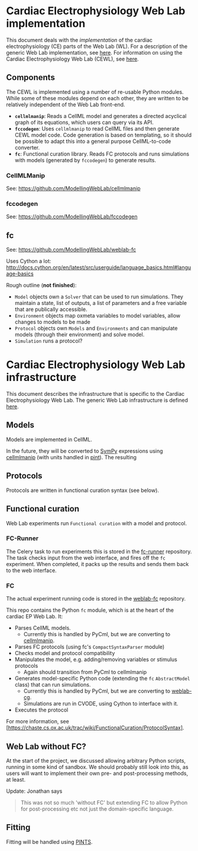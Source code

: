 # Cardiac Electrophysiology Web Lab implementation

This document deals with the _implementation_ of the cardiac electrophysiology (CE) parts of the Web Lab (WL).
For a description of the generic Web Lab implementation, see [here](infrastructure.md).
For information on using the Cardiac Electrophysiology Web Lab (CEWL), see [here](README.md).


## Components

The CEWL is implemented using a number of re-usable Python modules.
While some of these modules depend on each other, they are written to be relatively independent of the Web Lab front-end.

* **`cellmlmanip`**: Reads a CellML model and generates a directed acyclical graph of its equations, which users can query via its API.
* **`fccodegen`**: Uses `cellmlmanip` to read CellML files and then generate CEWL model code. Code generation is based on templating, so it should be possible to adapt this into a general purpose CellML-to-code converter.
* **`fc`**: Functional curation library. Reads FC protocols and runs simulations with models (generated by `fccodegen`) to generate results.


### CellMLManip

See: https://github.com/ModellingWebLab/cellmlmanip


### fccodegen

See: https://github.com/ModellingWebLab/fccodegen


## fc

See: https://github.com/ModellingWebLab/weblab-fc

Uses Cython a lot: http://docs.cython.org/en/latest/src/userguide/language_basics.html#language-basics

Rough outline (**not finished**):

 - `Model` objects own a `Solver` that can be used to run simulations. They maintain a state, list of outputs, a list of parameters and a free variable that are publically accessible.
 - `Environment` objects map oxmeta variables to model variables, allow changes to models to be made
 - `Protocol` objects own `Models` and `Environments` and can manipulate models (through their environment) and solve model.
 - `Simulation` runs a protocol?



















# Cardiac Electrophysiology Web Lab infrastructure

This document describes the infrastructure that is specific to the Cardiac Electrophysiology Web Lab.
The generic Web Lab infrastructure is defined [here](./infrastructure.md).

## Models

Models are implemented in CellML.

In the future, they will be converted to [SymPy](https://www.sympy.org/en/docs.html) expressions using [cellmlmanip](https://github.com/ModellingWebLab/cellmlmanip) (with units handled in [pint](https://pint.readthedocs.io)).
The resulting 

## Protocols

Protocols are written in functional curation syntax (see below).

## Functional curation

Web Lab experiments run `Functional curation` with a model and protocol.

### FC-Runner

The Celery task to run experiments this is stored in the [fc-runner](https://github.com/ModellingWebLab/fc-runner/tree/master/fcws) repository.
The task checks input from the web interface, and fires off the `fc` experiment.
When completed, it packs up the results and sends them back to the web interface.

### FC

The actual experiment running code is stored in the [weblab-fc](https://github.com/ModellingWebLab/weblab-fc) repository.

This repo contains the Python `fc` module, which is at the heart of the cardiac EP Web Lab.
It:

- Parses CellML models.
  - Currently this is handled by PyCml, but we are converting to [cellmlmanip](https://github.com/ModellingWebLab/cellmlmanip).
- Parses FC protocols (using fc's `CompactSyntaxParser` module)
- Checks model and protocol compatibility
- Manipulates the model, e.g. adding/removing variables or stimulus protocols
  - Again should transition from PyCml to cellmlmanip
- Generates model-specific Python code (extending the `fc` `AbstractModel` class) that can run simulations.
  - Currently this is handled by PyCml, but we are converting to [weblab-cg](https://github.com/ModellingWebLab/weblab-cg).
  - Simulations are run in CVODE, using Cython to interface with it.
- Executes the protocol

For more information, see [https://chaste.cs.ox.ac.uk/trac/wiki/FunctionalCuration/ProtocolSyntax].

## Web Lab without FC?

At the start of the project, we discussed allowing arbitrary Python scripts, running in some kind of sandbox.
We should probably still look into this, as users will want to implement their own pre- and post-processing methods, at least.

Update: Jonathan says
> This was not so much 'without FC' but extending FC to allow Python for post-processing etc not just the domain-specific language.

## Fitting

Fitting will be handled using [PINTS](https://github.com/pints-team/pints).

